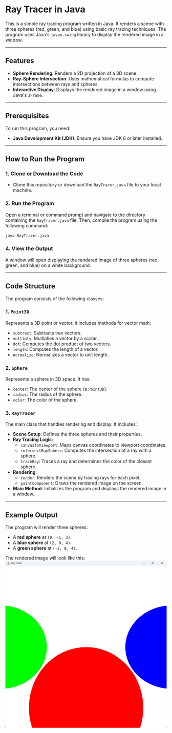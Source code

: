 # Ray Tracer in Java

This is a simple ray tracing program written in Java. It renders a scene with three spheres (red, green, and blue) using basic ray tracing techniques. The program uses Java's `javax.swing` library to display the rendered image in a window.

---

## Features
- **Sphere Rendering**: Renders a 2D projection of a 3D scene.
- **Ray-Sphere Intersection**: Uses mathematical formulas to compute intersections between rays and spheres.
- **Interactive Display**: Displays the rendered image in a window using Java's `JFrame`.

---

## Prerequisites
To run this program, you need:
- **Java Development Kit (JDK)**: Ensure you have JDK 8 or later installed.
---

## How to Run the Program

### 1. Clone or Download the Code
- Clone this repository or download the `RayTracer.java` file to your local machine.

### 2. Run the Program
Open a terminal or command prompt and navigate to the directory containing the `RayTracer.java` file. Then, compile the program using the following command:

```bash
java RayTracer.java
```

### 4. View the Output
A window will open displaying the rendered image of three spheres (red, green, and blue) on a white background.

---

## Code Structure
The program consists of the following classes:

### 1. `Point3D`
Represents a 3D point or vector. It includes methods for vector math:
- `subtract`: Subtracts two vectors.
- `multiply`: Multiplies a vector by a scalar.
- `dot`: Computes the dot product of two vectors.
- `length`: Computes the length of a vector.
- `normalize`: Normalizes a vector to unit length.

### 2. `Sphere`
Represents a sphere in 3D space. It has:
- `center`: The center of the sphere (a `Point3D`).
- `radius`: The radius of the sphere.
- `color`: The color of the sphere.

### 3. `RayTracer`
The main class that handles rendering and display. It includes:
- **Scene Setup**: Defines the three spheres and their properties.
- **Ray Tracing Logic**:
  - `canvasToViewport`: Maps canvas coordinates to viewport coordinates.
  - `intersectRaySphere`: Computes the intersection of a ray with a sphere.
  - `traceRay`: Traces a ray and determines the color of the closest sphere.
- **Rendering**:
  - `render`: Renders the scene by tracing rays for each pixel.
  - `paintComponent`: Draws the rendered image on the screen.
- **Main Method**: Initializes the program and displays the rendered image in a window.

---

## Example Output
The program will render three spheres:
- A **red sphere** at `(0, -1, 3)`.
- A **blue sphere** at `(2, 0, 4)`.
- A **green sphere** at `(-2, 0, 4)`.

The rendered image will look like this:
![Rendered Image of Three Spheres](Java/generatedImage.png)

